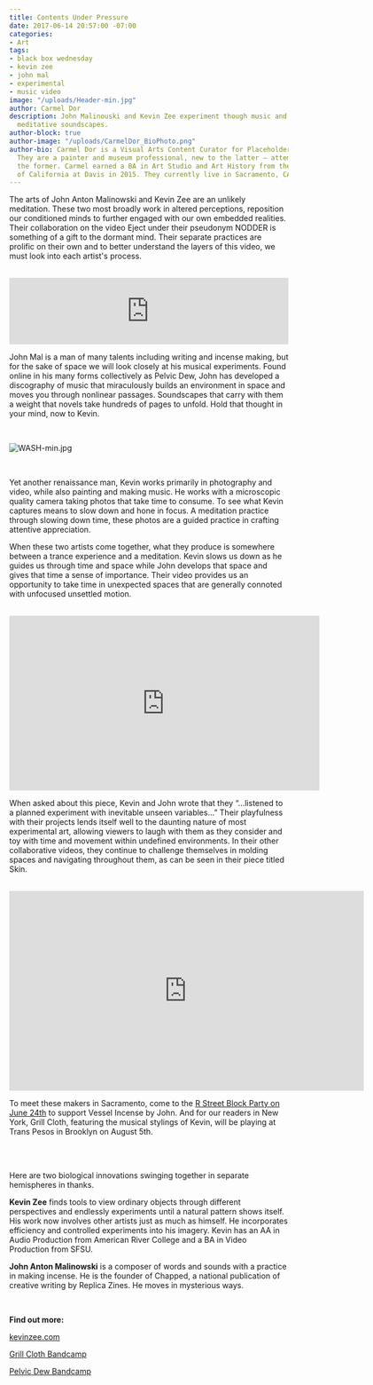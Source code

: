 ```yaml
---
title: Contents Under Pressure
date: 2017-06-14 20:57:00 -07:00
categories:
- Art
tags:
- black box wednesday
- kevin zee
- john mal
- experimental
- music video
image: "/uploads/Header-min.jpg"
author: Carmel Dor
description: John Malinouski and Kevin Zee experiment though music and video to create
  meditative soundscapes.
author-block: true
author-image: "/uploads/CarmelDor_BioPhoto.png"
author-bio: Carmel Dor is a Visual Arts Content Curator for Placeholder Magazine.
  They are a painter and museum professional, new to the latter – attempting to navigate
  the former. Carmel earned a BA in Art Studio and Art History from the University
  of California at Davis in 2015. They currently live in Sacramento, CA.
---
```


The arts of John Anton Malinowski and Kevin Zee are an unlikely meditation. These two most broadly work in altered perceptions, reposition our conditioned minds to further engaged with our own embedded realities. Their collaboration on the video Eject under their pseudonym NODDER is something of a gift to the dormant mind. Their separate practices are prolific on their own and to better understand the layers of this video, we must look into each artist's process. 
 
<br>

<iframe style="border: 0; width: 100%; height: 120px;" src="https://bandcamp.com/EmbeddedPlayer/album=4042572400/size=large/bgcol=ffffff/linkcol=0687f5/tracklist=false/artwork=small/transparent=true/" seamless><a href="http://sip-hexperiments.bandcamp.com/album/capsule">Capsule by Swamped</a></iframe>
 
<br>

John Mal is a man of many talents including writing and incense making, but for the sake of space we will look closely at his musical experiments. Found online in his many forms collectively as Pelvic Dew, John has developed a discography of music that miraculously builds an environment in space and moves you through nonlinear passages. Soundscapes that carry with them a weight that novels take hundreds of pages to unfold. Hold that thought in your mind, now to Kevin. 
 
<br>

![WASH-min.jpg](/uploads/WASH-min.jpg)

<br>
 
Yet another renaissance man, Kevin works primarily in photography and video, while also painting and making music. He works with a microscopic quality camera taking photos that take time to consume. To see what Kevin captures means to slow down and hone in focus. A meditation practice through slowing down time, these photos are a guided practice in crafting attentive appreciation. 
 

 
When these two artists come together, what they produce is somewhere between a trance experience and a meditation. Kevin slows us down as he guides us through time and space while John develops that space and gives that time a sense of importance. Their video provides us an opportunity to take time in unexpected spaces that are generally connoted with unfocused unsettled motion. 
 
<br>

<iframe width="560" height="315" src="https://www.youtube.com/embed/cz3OmIzXj58" frameborder="0" allowfullscreen></iframe>

<br>

When asked about this piece, Kevin and John wrote that they “...listened to a planned experiment with inevitable unseen variables...” Their playfulness with their projects lends itself well to the daunting nature of most experimental art, allowing viewers to laugh with them as they consider and toy with time and movement within undefined environments. 
In their other collaborative videos, they continue to challenge themselves in molding spaces and navigating throughout them, as can be seen in their piece titled Skin.
 
<br>

<iframe src="https://player.vimeo.com/video/159569702" width="640" height="360" frameborder="0" webkitallowfullscreen mozallowfullscreen allowfullscreen></iframe>
 
<br>

To meet these makers in Sacramento, come to the [R Street Block Party on June 24th](https://www.facebook.com/events/152506851927866/) to support Vessel Incense by John. And for our readers in New York, Grill Cloth, featuring the musical stylings of Kevin, will be playing at Trans Pesos in Brooklyn on August 5th. 
 
<br> 
<br>
 
Here are two biological innovations swinging together in separate hemispheres in thanks.
 
**Kevin Zee** finds tools to view ordinary objects through different perspectives and endlessly experiments until a natural pattern shows itself. His work now involves other artists just as much as himself. He incorporates efficiency and controlled experiments into his imagery. Kevin has an AA in Audio Production from American River College and a BA in Video Production from SFSU. 
 
**John Anton Malinowski** is a composer of words and sounds with a practice in making incense. He is the founder of Chapped, a national publication of creative writing by Replica Zines. He moves in mysterious ways. 
 
 
<br>

**Find out more:**

[kevinzee.com](http://kevinzee.com/)

[Grill Cloth Bandcamp](https://grillcloth.bandcamp.com/)

[Pelvic Dew Bandcamp](https://sip-hexperiments.bandcamp.com/)
